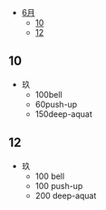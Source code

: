 - [6月](#6月)
    - [10](#10)
    - [12](#12)


## 10

- 玖
    - 100bell
    - 60push-up
    - 150deep-aquat

## 12

- 玖
    - 100 bell
    - 100 push-up
    - 200 deep-aquat


